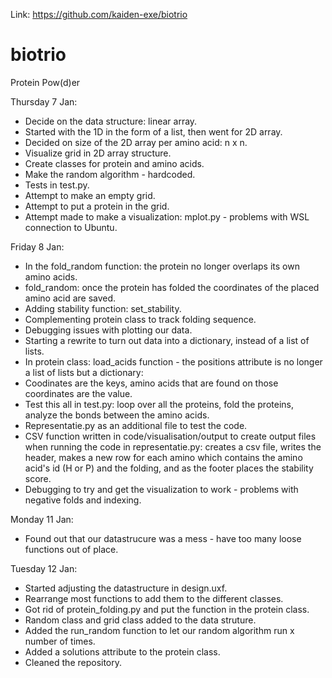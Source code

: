 Link: https://github.com/kaiden-exe/biotrio

# biotrio
Protein Pow(d)er

Thursday 7 Jan:
* Decide on the data structure: linear array.
* Started with the 1D in the form of a list, then went for 2D array.
* Decided on size of the 2D array per amino acid: n x n.
* Visualize grid in 2D array structure.
* Create classes for protein and amino acids.
* Make the random algorithm - hardcoded.
* Tests in test.py.
* Attempt to make an empty grid.
* Attempt to put a protein in the grid.
* Attempt made to make a visualization: mplot.py - problems with WSL connection to Ubuntu.

Friday 8 Jan:
* In the fold_random function: the protein no longer overlaps its own amino acids.
* fold_random: once the protein has folded the coordinates of the placed amino acid are saved.
* Adding stability function: set_stability.
* Complementing protein class to track folding sequence.
* Debugging issues with plotting our data.
* Starting a rewrite to turn out data into a dictionary, instead of a list of lists.
* In protein class: load_acids function - the positions attribute is no longer a list of lists but a dictionary:
* Coodinates are the keys, amino acids that are found on those coordinates are the value.
* Test this all in test.py: loop over all the proteins, fold the proteins, analyze the bonds between the amino acids.
* Representatie.py as an additional file to test the code.
* CSV function written in code/visualisation/output to create output files when running the code in representatie.py: creates a csv file, writes the header, makes a new row for each amino which contains the amino acid's id (H or P) and the folding, and as the footer places the stability score.
* Debugging to try and get the visualization to work - problems with negative folds and indexing.

Monday 11 Jan:
* Found out that our datastrucure was a mess - have too many loose functions out of place.

Tuesday 12 Jan:
* Started adjusting the datastructure in design.uxf. 
* Rearrange most functions to add them to the different classes.
* Got rid of protein_folding.py and put the function in the protein class.
* Random class and grid class added to the data struture.
* Added the run_random function to let our random algorithm run x number of times.
* Added a solutions attribute to the protein class.
* Cleaned the repository.